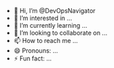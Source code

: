 - 👋 Hi, I’m @DevOpsNavigator
- 👀 I’m interested in ...
- 🌱 I’m currently learning ...
- 💞️ I’m looking to collaborate on ...
- 📫 How to reach me ...
- 😄 Pronouns: ...
- ⚡ Fun fact: ...

<!---
DevOpsNavigator/DevOpsNavigator is a ✨ special ✨ repository because its `README.md` (this file) appears on your GitHub profile.
You can click the Preview link to take a look at your changes.
--->
